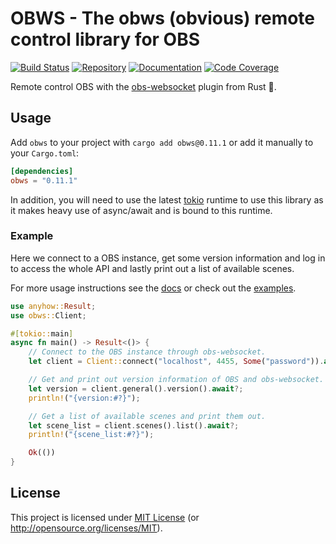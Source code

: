# OBWS - The obws (obvious) remote control library for OBS

[![Build Status][build-img]][build-url]
[![Repository][crates-img]][crates-url]
[![Documentation][doc-img]][doc-url]
[![Code Coverage][cover-img]][cover-url]

[build-img]: https://img.shields.io/github/actions/workflow/status/dnaka91/obws/ci.yml?branch=main&style=for-the-badge
[build-url]: https://github.com/dnaka91/obws/actions?query=workflow%3ACI
[crates-img]: https://img.shields.io/crates/v/obws?style=for-the-badge
[crates-url]: https://crates.io/crates/obws
[doc-img]: https://img.shields.io/badge/docs.rs-obws-4d76ae?style=for-the-badge
[doc-url]: https://docs.rs/obws
[cover-img]: https://img.shields.io/endpoint?url=https://dnaka91.github.io/obws/coverage.json&style=for-the-badge
[cover-url]: https://dnaka91.github.io/obws

Remote control OBS with the [obs-websocket] plugin from Rust 🦀.

[obs-websocket]: https://github.com/Palakis/obs-websocket

## Usage

Add `obws` to your project with `cargo add obws@0.11.1` or add it manually to your
`Cargo.toml`:

```toml
[dependencies]
obws = "0.11.1"
```

In addition, you will need to use the latest [tokio](https://tokio.rs) runtime to use this library
as it makes heavy use of async/await and is bound to this runtime.

[cargo-edit]: https://github.com/killercup/cargo-edit

### Example

Here we connect to a OBS instance, get some version information and log in to access the whole API
and lastly print out a list of available scenes.

For more usage instructions see the [docs](https://docs.rs/obws) or check out the
[examples](examples/README.md).

```rust
use anyhow::Result;
use obws::Client;

#[tokio::main]
async fn main() -> Result<()> {
    // Connect to the OBS instance through obs-websocket.
    let client = Client::connect("localhost", 4455, Some("password")).await?;

    // Get and print out version information of OBS and obs-websocket.
    let version = client.general().version().await?;
    println!("{version:#?}");

    // Get a list of available scenes and print them out.
    let scene_list = client.scenes().list().await?;
    println!("{scene_list:#?}");

    Ok(())
}
```

## License

This project is licensed under [MIT License](LICENSE) (or <http://opensource.org/licenses/MIT>).

